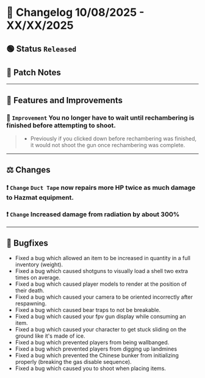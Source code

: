 # 📑 Changelog 10/08/2025 - XX/XX/2025

## 🟢 Status `Released`

## 💬 Patch Notes

________

## 📢 Features and Improvements

### 🔼 `Improvement` You no longer have to wait until rechambering is finished before attempting to shoot.
>- Previously if you clicked down before rechambering was finished, it would not shoot the gun once rechambering was complete.
________

## ⚖️ Changes

### ❗ `Change` `Duct Tape` now repairs more HP twice as much damage to Hazmat equipment.

### ❗ `Change` Increased damage from radiation by about 300%
________

## 🐛 Bugfixes
- Fixed a bug which allowed an item to be increased in quantity in a full inventory (weight).
- Fixed a bug which caused shotguns to visually load a shell two extra times on average.
- Fixed a bug which caused player models to render at the position of their death.
- Fixed a bug which caused your camera to be oriented incorrectly after respawning.
- Fixed a bug which caused bear traps to not be breakable.
- Fixed a bug which caused your fpv gun display while consuming an item.
- Fixed a bug which caused your character to get stuck sliding on the ground like it's made of ice.
- Fixed a bug which prevented players from being wallbanged.
- Fixed a bug which prevented players from digging up landmines
- Fixed a bug which prevented the Chinese bunker from initializing properly (breaking the gas disable sequence).
- Fixed a bug which caused you to shoot when placing items.

